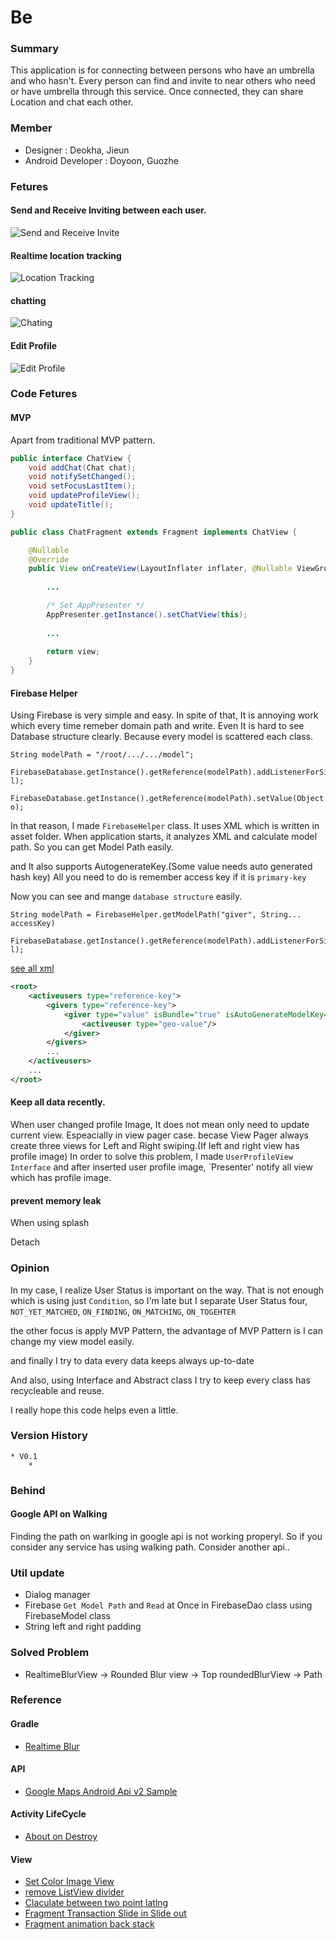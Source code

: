 
# Be

### Summary
This application is for connecting between persons who have an umbrella and who hasn't. Every person can find and invite to near others who need or have umbrella through this service. Once connected, they can share Location and chat each other.

### Member
 * Designer : Deokha, Jieun
 * Android Developer : Doyoon, Guozhe

### Fetures
#### Send and Receive Inviting between each user.
![Send and Receive Invite](./screenshot/be_user_find_each_other.gif)

#### Realtime location tracking
![Location Tracking](./screenshot/be_real_time_location_tracking.gif)

#### chatting
![Chating](./screenshot/be_user_chatting.gif)

#### Edit Profile
![Edit Profile](./screenshot/be_edit_profile.gif)

### Code Fetures
#### MVP

Apart from traditional MVP pattern.
```java
public interface ChatView {
    void addChat(Chat chat);
    void notifySetChanged();
    void setFocusLastItem();
    void updateProfileView();
    void updateTitle();
}
```

```java
public class ChatFragment extends Fragment implements ChatView {

    @Nullable
    @Override
    public View onCreateView(LayoutInflater inflater, @Nullable ViewGroup container, @Nullable Bundle savedInstanceState) {
       
        ...

        /* Set AppPresenter */
        AppPresenter.getInstance().setChatView(this);
        
        ...
        
        return view;
    }
}
```


#### Firebase Helper
Using Firebase is very simple and easy. In spite of that, It is annoying work which every time remeber domain path and write. Even It is hard to see Database structure clearly. Because every model is scattered each class.

```
String modelPath = "/root/.../.../model";

FirebaseDatabase.getInstance().getReference(modelPath).addListenerForSingleValueEvent(Listener l);

FirebaseDatabase.getInstance().getReference(modelPath).setValue(Object o);

```

In that reason, I made `FirebaseHelper` class. It uses XML which is written in asset folder. When application starts, it analyzes XML and calculate model path. So you can get Model Path easily.

and It also supports AutogenerateKey.(Some value needs auto generated hash key) All you need to do is remember access key if it is `primary-key`

Now you can see and mange `database structure` easily.

```
String modelPath = FirebaseHelper.getModelPath("giver", String... accessKey)

FirebaseDatabase.getInstance().getReference(modelPath).addListenerForSingleValueEvent(Listener l);
```

[see all xml](./app/src/main/assets/database_structure.xml)
```xml
<root>
    <activeusers type="reference-key">
        <givers type="reference-key">
            <giver type="value" isBundle="true" isAutoGenerateModelKey="true" refer="">
                <activeuser type="geo-value"/>
            </giver>
        </givers>
        ...
    </activeusers>
    ... 
</root>
```

#### Keep all data recently.
When user changed profile Image, It does not mean only need to update current view. Espeacially in view pager case.
becase View Pager always create three views for Left and Right swiping.(If left and right view has profile image) In order to solve this problem, I made `UserProfileView Interface` and after inserted user profile image, `Presenter' notify all view which has profile image.



#### prevent memory leak
When using splash

Detach

### Opinion
In my case, I realize User Status is important on the way. That is not enough which is using just `Condition`,
so I'm late but I separate User Status four, `NOT_YET_MATCHED`, `ON_FINDING`, `ON_MATCHING`, `ON_TOGEHTER`
 
the other focus is apply MVP Pattern, the advantage of MVP Pattern is I can change my view model easily.

and finally I try to data every data keeps always up-to-date

And also, using Interface and Abstract class I try to keep every class has recycleable and reuse.

I really hope this code helps even a little.

### Version History
    * V0.1
        * 

### Behind

#### Google API on Walking
Finding the path on warlking in google api is not working properyl. So if you consider any service has using walking path.
Consider another api..

### Util update

* Dialog manager
* Firebase `Get Model Path` and `Read` at Once in FirebaseDao class using FirebaseModel class
* String left and right padding

### Solved Problem
* RealtimeBlurView -> Rounded Blur view -> Top roundedBlurView -> Path

### Reference
#### Gradle
* [Realtime Blur](https://android-arsenal.com/details/1/4409)
#### API
* [Google Maps Android Api v2 Sample](https://github.com/googlemaps/android-samples)

#### Activity LifeCycle
* [About on Destroy](https://stackoverflow.com/questions/18361719/android-activity-ondestroy-is-not-always-called-and-if-called-only-part-of-the)

#### View
* [Set Color Image View](https://stackoverflow.com/questions/38653357/how-to-set-color-for-imageview-in-android)
* [remove ListView divider](https://stackoverflow.com/questions/5414902/how-to-remove-the-border-in-a-listview)
* [Claculate between two point latlng](https://stackoverflow.com/questions/14394366/find-distance-between-two-points-on-map-using-google-map-api-v2)
* [Fragment Transaction Slide in Slide out](https://stackoverflow.com/questions/21026409/fragment-transaction-animation-slide-in-and-slide-out)
* [Fragment animation back stack](https://stackoverflow.com/questions/10886669/how-to-reverse-fragment-animations-on-backstack)
###
